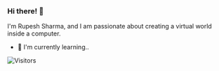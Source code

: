 ### Hi there! 👋

 I'm Rupesh Sharma, and I am passionate about creating a virtual world inside a computer.

- 🌱 I'm currently learning..





![Visitors](https://api.visitorbadge.io/api/visitors?path=https%3A%2F%2Fgithub.com%2FGitrupesh20&countColor=%23263759)

<!--
**Gitrupesh20/Gitrupesh20** is a ✨ _special_ ✨ repository because its `README.md` (this file) appears on your GitHub profile.

Here are some ideas to get you started:


- 🔭 I’m currently working on ...
- 🌱 I’m currently learning ...
- 👯 I’m looking to collaborate on ...
- 🤔 I’m looking for help with ...
- 💬 Ask me about ...
- 📫 How to reach me: ...
- 😄 Pronouns: ...
- ⚡ Fun fact: ...
-->
